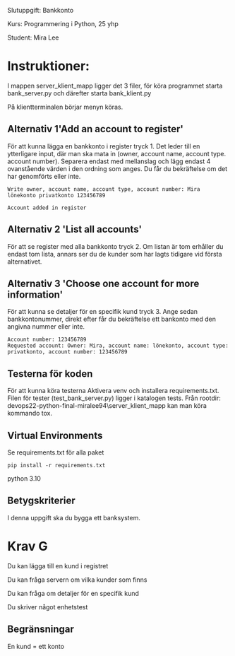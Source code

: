 Slutuppgift: Bankkonto

Kurs: Programmering i Python, 25 yhp

Student: Mira Lee


# Instruktioner:
I mappen server_klient_mapp ligger det 3 filer, för köra programmet starta bank_server.py och därefter starta bank_klient.py

På klientterminalen börjar menyn köras.
## Alternativ 1'Add an account to register'
För att kunna lägga en bankkonto i register tryck 1. Det leder till en ytterligare input, där man ska mata in (owner, account name, account type. account number). Separera endast med mellanslag och lägg endast 4 ovanstående värden i den ordning som anges. Du får du bekräftelse om det har genomförts eller inte.

```
Write owner, account name, account type, account number: Mira lönekonto privatkonto 123456789

Account added in register
```
## Alternativ 2 'List all accounts'
För att se register med alla bankkonto tryck 2. Om listan är tom erhåller du endast tom lista, annars ser du de kunder som har lagts tidigare vid första alternativet.

## Alternativ 3 'Choose one account for more information'
För att kunna se detaljer för en specifik kund tryck 3. Ange sedan bankkontonummer, direkt efter får du bekräftelse ett bankonto med den angivna nummer eller inte.
```
Account number: 123456789
Requested account: Owner: Mira, account name: lönekonto, account type: privatkonto, account number: 123456789
```

## Testerna för koden
För att kunna köra testerna Aktivera venv och installera requirements.txt. Filen för tester (test_bank_server.py) ligger i katalogen tests. 
Från rootdir: devops22-python-final-miralee94\server_klient_mapp kan man köra kommando tox.

## Virtual Environments

Se requirements.txt för alla paket

```
pip install -r requirements.txt
```

python 3.10



## Betygskriterier
I denna uppgift ska du bygga ett banksystem.

# Krav G

Du kan lägga till en kund i registret

Du kan fråga servern om vilka kunder som finns

Du kan fråga om detaljer för en specifik kund

Du skriver något enhetstest

## Begränsningar
En kund = ett konto
